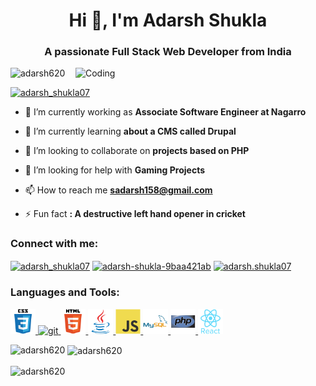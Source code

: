 <h1 align="center">Hi 👋, I'm Adarsh Shukla</h1>
<h3 align="center">A passionate Full Stack Web Developer from India</h3>
<img align="right" alt="Coding" width="400" src="https://i.pinimg.com/originals/e8/f4/53/e8f453469a3ec97ecd354df465d73913.gif"> 

<p align="left"> <img src="https://komarev.com/ghpvc/?username=adarsh620&label=Profile%20views&color=0e75b6&style=flat" alt="adarsh620" /> </p>


<p align="left"> <a href="https://twitter.com/adarsh_shukla07" target="blank"><img src="https://img.shields.io/twitter/follow/adarsh_shukla07?logo=twitter&style=for-the-badge" alt="adarsh_shukla07" /></a> </p>

- 🔭 I’m currently working as **Associate Software Engineer at Nagarro**

- 🌱 I’m currently learning **about a CMS called Drupal**

- 👯 I’m looking to collaborate on **projects based on PHP**

- 🤝 I’m looking for help with **Gaming Projects**

- 📫 How to reach me **sadarsh158@gmail.com**

- ⚡ Fun fact **: A destructive left hand opener in cricket**

<h3 align="left">Connect with me:</h3>
<p align="left">
<a href="https://twitter.com/adarsh_shukla07" target="blank"><img align="center" src="https://raw.githubusercontent.com/rahuldkjain/github-profile-readme-generator/master/src/images/icons/Social/twitter.svg" alt="adarsh_shukla07" height="30" width="40" /></a>
<a href="https://linkedin.com/in/adarsh-shukla-9baa421ab" target="blank"><img align="center" src="https://raw.githubusercontent.com/rahuldkjain/github-profile-readme-generator/master/src/images/icons/Social/linked-in-alt.svg" alt="adarsh-shukla-9baa421ab" height="30" width="40" /></a>
<a href="https://instagram.com/adarsh.shukla07" target="blank"><img align="center" src="https://raw.githubusercontent.com/rahuldkjain/github-profile-readme-generator/master/src/images/icons/Social/instagram.svg" alt="adarsh.shukla07" height="30" width="40" /></a>
</p>

<h3 align="left">Languages and Tools:</h3>
<p align="left"> <a href="https://www.w3schools.com/css/" target="_blank" rel="noreferrer"> <img src="https://raw.githubusercontent.com/devicons/devicon/master/icons/css3/css3-original-wordmark.svg" alt="css3" width="40" height="40"/> </a> <a href="https://git-scm.com/" target="_blank" rel="noreferrer"> <img src="https://www.vectorlogo.zone/logos/git-scm/git-scm-icon.svg" alt="git" width="40" height="40"/> </a> <a href="https://www.w3.org/html/" target="_blank" rel="noreferrer"> <img src="https://raw.githubusercontent.com/devicons/devicon/master/icons/html5/html5-original-wordmark.svg" alt="html5" width="40" height="40"/> </a> <a href="https://www.java.com" target="_blank" rel="noreferrer"> <img src="https://raw.githubusercontent.com/devicons/devicon/master/icons/java/java-original.svg" alt="java" width="40" height="40"/> </a> <a href="https://developer.mozilla.org/en-US/docs/Web/JavaScript" target="_blank" rel="noreferrer"> <img src="https://raw.githubusercontent.com/devicons/devicon/master/icons/javascript/javascript-original.svg" alt="javascript" width="40" height="40"/> </a> <a href="https://www.mysql.com/" target="_blank" rel="noreferrer"> <img src="https://raw.githubusercontent.com/devicons/devicon/master/icons/mysql/mysql-original-wordmark.svg" alt="mysql" width="40" height="40"/> </a> <a href="https://www.php.net" target="_blank" rel="noreferrer"> <img src="https://raw.githubusercontent.com/devicons/devicon/master/icons/php/php-original.svg" alt="php" width="40" height="40"/> </a> <a href="https://reactjs.org/" target="_blank" rel="noreferrer"> <img src="https://raw.githubusercontent.com/devicons/devicon/master/icons/react/react-original-wordmark.svg" alt="react" width="40" height="40"/> </a> </p>

<p><img align="left" src="https://github-readme-stats.vercel.app/api/top-langs?username=adarsh620&show_icons=true&locale=en&layout=compact" alt="adarsh620" /></p>

<p>&nbsp;<img align="center" src="https://github-readme-stats.vercel.app/api?username=adarsh620&show_icons=true&locale=en" alt="adarsh620" /></p>

<p><img align="center" src="https://github-readme-streak-stats.herokuapp.com/?user=adarsh620&" alt="adarsh620" /></p>
